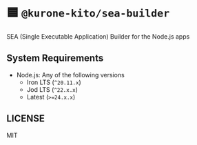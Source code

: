 # 🟦 `@kurone-kito/sea-builder`

SEA (Single Executable Application) Builder for the Node.js apps

## System Requirements

- Node.js: Any of the following versions
  - Iron LTS (`^20.11.x`)
  - Jod LTS (`^22.x.x`)
  - Latest (`>=24.x.x`)

## LICENSE

MIT
